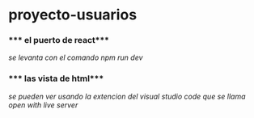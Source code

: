 
# proyecto-usuarios
### *** el puerto de react***
_se levanta con el comando npm run dev_

### *** las vista de html***
_se pueden ver usando la extencion del visual studio code que se llama open with live server_ 